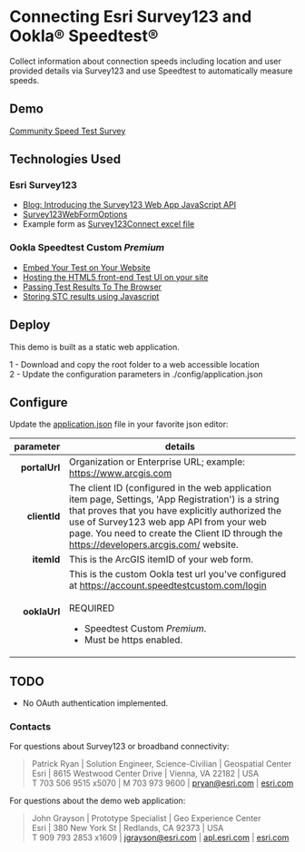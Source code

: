# Connecting Esri Survey123 and Ookla® Speedtest®
 
Collect information about connection speeds including location and user provided details via Survey123 and use Speedtest to automatically measure speeds.   

## Demo
[Community Speed Test Survey](https://apl.bd.esri.com/Survey123Speedtest/index.html)

## Technologies Used

### Esri Survey123
- [Blog: Introducing the Survey123 Web App JavaScript API](https://community.esri.com/t5/arcgis-survey123-blog/introducing-the-survey123-web-app-javascript-api/ba-p/896667)
- [Survey123WebFormOptions](https://developers.arcgis.com/survey123/api-reference/web-app/Survey123WebFormOptions)
- Example form as [Survey123Connect excel file](https://github.com/jgrayson-apl/OoklaSpeedtest/blob/master/assets/APL_Ookla_Survey.xlsx)

### Ookla Speedtest Custom *Premium*
- [Embed Your Test on Your Website](https://support.ookla.com/hc/en-us/articles/115003370267-Embed-Your-Test-on-Your-Website)
- [Hosting the HTML5 front-end Test UI on your site](https://support.ookla.com/hc/en-us/articles/115001660712-Hosting-the-HTML5-front-end-Test-UI-on-your-site)
- [Passing Test Results To The Browser](https://support.ookla.com/hc/en-us/articles/115005319507-Passing-Test-Results-To-The-Browser)
- [Storing STC results using Javascript](https://support.ookla.com/hc/en-us/articles/360000725112)

## Deploy

This demo is built as a static web application.

1 - Download and copy the root folder to a web accessible location\
2 - Update the configuration parameters in ./config/application.json 

## Configure

Update the [application.json](https://github.com/jgrayson-apl/OoklaSpeedtest/blob/master/config/application.json) file in your favorite json editor:

| parameter | details |
| ---: | --- |
| **portalUrl** | Organization or Enterprise URL; example: https://www.arcgis.com |
| **clientId**  | The client ID (configured in the web application item page, Settings, 'App Registration') is a string that proves that you have explicitly authorized the use of Survey123 web app API from your web page. You need to create the Client ID through the https://developers.arcgis.com/ website. |
| **itemId**    | This is the ArcGIS itemID of your web form. |
| **ooklaUrl**  | This is the custom Ookla test url you've configured at https://account.speedtestcustom.com/login <br><br>REQUIRED<ul><li>Speedtest Custom *Premium*.</li><li>Must be https enabled.</li></ul>|

## TODO
- No OAuth authentication implemented.

### Contacts

For questions about Survey123 or broadband connectivity:
> Patrick Ryan | Solution Engineer, Science-Civilian | Geospatial Center\
> Esri | 8615 Westwood Center Drive | Vienna, VA 22182 | USA\
> T 703 506 9515 x5070 | M 703 973 9600 | [pryan@esri.com](mailto:pryan@esri.com?subject=OoklaSpeedtest%20on%20GitHub&body=Hi%20Patrick,%0A%20%20I%20have%20a%20quesiton%20about%20the%20OOKLA%20Speed%20Test%20demo.) | [esri.com](https://www.esri.com)

 
For questions about the demo web application:
> John Grayson | Prototype Specialist | Geo Experience Center\
> Esri | 380 New York St | Redlands, CA 92373 | USA\
> T 909 793 2853 x1609 | [jgrayson@esri.com](mailto:jgrayson@esri.com?subject=OoklaSpeedtest%20on%20GitHub&body=Hi%20John,%0A%20%20I%20have%20a%20quesiton%20about%20the%20OOKLA%20Speed%20Test%20demo.) | [apl.esri.com](https://apl.esri.com) | [esri.com](https://www.esri.com)

